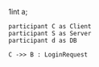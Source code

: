 ﻿1int a;


````mermaid
participant C as Client
participant S as Server 
participant d as DB

C ->> B : LoginRequest 

````